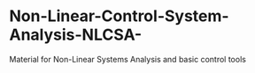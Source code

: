 # Non-Linear-Control-System-Analysis-NLCSA-
 Material for Non-Linear Systems Analysis and basic control tools

